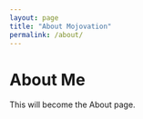 ```yaml
---
layout: page
title: "About Mojovation"
permalink: /about/
---
```


# About Me

This will become the About page.
